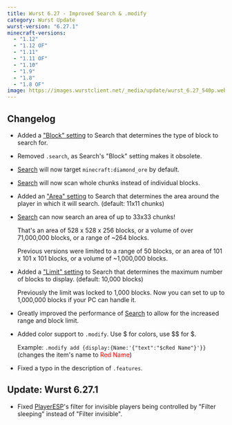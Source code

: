 ```yaml
---
title: Wurst 6.27 - Improved Search & .modify
category: Wurst Update
wurst-version: "6.27.1"
minecraft-versions:
  - "1.12"
  - "1.12 OF"
  - "1.11"
  - "1.11 OF"
  - "1.10"
  - "1.9"
  - "1.8"
  - "1.8 OF"
image: https://images.wurstclient.net/_media/update/wurst_6.27_540p.webp
---
```

## Changelog

- Added a ["Block" setting](https://wiki.wurstclient.net/search#block) to Search that determines the type of block to search for.

- Removed `.search`, as Search's "Block" setting makes it obsolete.

- [Search](https://wiki.wurstclient.net/search) will now target `minecraft:diamond_ore` by default.

- [Search](https://wiki.wurstclient.net/search) will now scan whole chunks instead of individual blocks.

- Added an ["Area" setting](https://wiki.wurstclient.net/search#area) to Search that determines the area around the player in which it will search. (default: 11x11 chunks)

- [Search](https://wiki.wurstclient.net/search) can now search an area of up to 33x33 chunks!

  That's an area of 528 x 528 x 256 blocks, or a volume of over 71,000,000 blocks, or a range of ~264 blocks.

  Previous versions were limited to a range of 50 blocks, or an area of 101 x 101 x 101 blocks, or a volume of ~1,000,000 blocks.

- Added a ["Limit" setting](https://wiki.wurstclient.net/search#limit) to Search that determines the maximum number of blocks to display. (default: 10,000 blocks)

  Previously the limit was locked to 1,000 blocks. Now you can set to up to 1,000,000 blocks if your PC can handle it.

- Greatly improved the performance of [Search](https://wiki.wurstclient.net/search) to allow for the increased range and block limit.

- Added color support to `.modify`. Use $ for colors, use $$ for $.

  Example: `.modify add {display:{Name:'{"text":"$cRed Name"}'}}` (changes the item's name to <span style="color: #ff0000">Red Name</span>)

- Fixed a typo in the description of `.features`.

## Update: Wurst 6.27.1

- Fixed [PlayerESP](https://wiki.wurstclient.net/playeresp)'s filter for invisible players being controlled by "Filter sleeping" instead of "Filter invisible".
